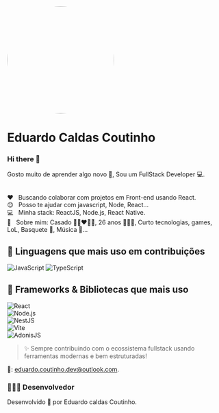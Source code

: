 <img width="250px" style="border-radius: 50%;" src="https://avatars.githubusercontent.com/u/24902151?s=460&u=aaccad4cadf1ca5dbee33a9c89d75325a23b899b&v=4">

# Eduardo Caldas Coutinho

### Hi there 👋
Gosto muito de aprender algo novo :seedling:, Sou um FullStack Developer :computer:.


<br/> :heart: &nbsp; Buscando colaborar com projetos em Front-end usando React.
<br/> :blush: &nbsp; Posso te ajudar com javascript, Node, React...
<br/> :computer: &nbsp; Minha stack: ReactJS, Node.js, React Native.
<br/> :speech_balloon:  &nbsp; Sobre mim: Casado 👩🏻‍❤️‍👨🏻, 26 anos 👨🏻‍💻, Curto tecnologias, games, LoL, Basquete :basketball:, Música :musical_note:...

## 🧠 Linguagens que mais uso em contribuições

![JavaScript](https://img.shields.io/badge/JavaScript-%23f7df1e?style=for-the-badge&logo=javascript&logoColor=black)
![TypeScript](https://img.shields.io/badge/TypeScript-%23007ACC?style=for-the-badge&logo=typescript&logoColor=white)

## 🚀 Frameworks & Bibliotecas que mais uso

![React](https://img.shields.io/badge/React-%2361DAFB?style=for-the-badge&logo=react&logoColor=black)  
![Node.js](https://img.shields.io/badge/Node.js-%23339933?style=for-the-badge&logo=node.js&logoColor=white)  
![NestJS](https://img.shields.io/badge/NestJS-%23E0234E?style=for-the-badge&logo=nestjs&logoColor=white)  
![Vite](https://img.shields.io/badge/Vite-%23646CFF?style=for-the-badge&logo=vite&logoColor=white)  
![AdonisJS](https://img.shields.io/badge/AdonisJS-%23318C4E?style=for-the-badge&logo=adonisjs&logoColor=white)

> ✨ Sempre contribuindo com o ecossistema fullstack usando ferramentas modernas e bem estruturadas!

:email:: eduardo.coutinho.dev@outlook.com.

### 👨🏻‍💻 Desenvolvedor
Desenvolvido 💜 por Eduardo caldas Coutinho.
